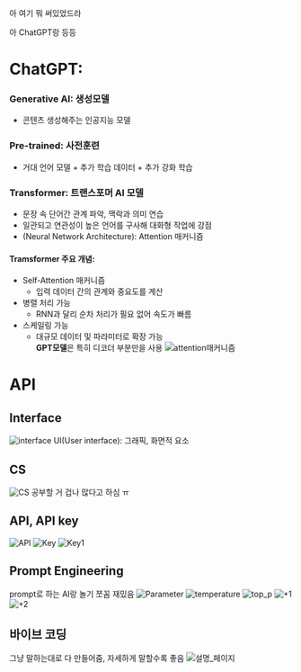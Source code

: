 아 여기 뭐 써있었드라

아 ChatGPT랑 등등

# ChatGPT:
### Generative AI: 생성모델  
- 콘텐츠 생성해주는 인공지능 모델
### Pre-trained: 사전훈련
- 거대 언어 모델 + 추가 학습 데이터 + 추가 강화 학습
### Transformer: 트랜스포머 AI 모델
- 문장 속 단어간 관계 파악, 맥락과 의미 연습
- 일관되고 연관성이 높은 언어를 구사해 대화형 작업에 강점
- (Neural Network Architecture): Attention 매커니즘  
#### Tramsformer 주요 개념: 
- Self-Attention 매커니즘  
    - 입력 데이터 간의 관계와 중요도를 계산
- 병렬 처리 가능
    - RNN과 달리 순차 처리가 필요 없어 속도가 빠름
- 스케일링 가능
    - 대규모 데이터 및 파라미터로 확장 가능  
**GPT모델**은 특히 디코더 부분만을 사용
![attention매커니즘](Attention_매커니즘.jpg)
# API
## Interface
![interface](Interface.jpg)
UI(User interface): 그래픽, 화면적 요소
## CS
![CS](CS.jpg)
공부할 거 겁나 많다고 하심 ㅠ
## API, API key
![API](API_1.jpg)
![Key](API_Key.jpg)
![Key1](API_Key_1.jpg)
## Prompt Engineering
prompt로 하는 AI랑 놀기 쪼꼼 재밌음
![Parameter](OpenAPI_parameter.jpg)
![temperature](OpenAPI_temperature.jpg)
![top_p](OpenAPI_top_p.jpg)
![+1](OpenAPI_temperature+top_p1.jpg)
![+2](OpenAPI_temperature+top_p2.jpg)
## 바이브 코딩
그냥 말하는대로 다 만들어줌, 자세하게 말할수록 좋음
![설명_페이지](https://married-spot-253.notion.site/with-Copilot-2303cb37136a80d9ab17c275dd65eb1b)